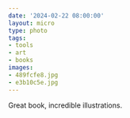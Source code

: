 ```yaml
---
date: '2024-02-22 08:00:00'
layout: micro
type: photo
tags:
- tools
- art
- books
images:
- 489fcfe8.jpg
- e3b10c5e.jpg
---
```


Great book, incredible illustrations.
